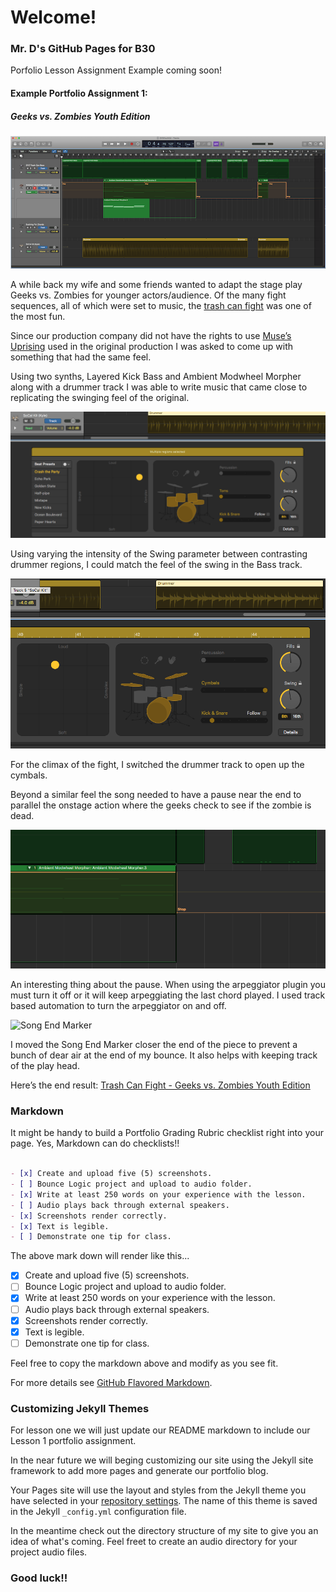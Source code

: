 # Welcome!

### Mr. D's GitHub Pages for B30

Porfolio Lesson Assignment Example coming soon!

#### Example Portfolio Assignment 1:
##### Geeks vs. Zombies Youth Edition

![Overview Screendhot](/images/L1Overview.png)

A while back my wife and some friends wanted to adapt the stage play Geeks vs. Zombies for younger actors/audience.  Of the many fight sequences, all of which were set to music, the [trash can fight](https://youtu.be/YRe6nkFolbY?t=1h15m4s) was one of the most fun.

Since our production company did not have the rights to use [Muse’s Uprising](https://itunes.apple.com/us/album/uprising/991509751?i=991509754) used in the original production I was asked to come up with something that had the same feel.

Using two synths, Layered Kick Bass and Ambient Modwheel Morpher along with a drummer track I was able to write music that came close to replicating the swinging feel of the original.

 ![Drummer Track Clean Setting](/images/L1DrummerClean.png)

Using varying the intensity of the Swing parameter between contrasting drummer regions, I could match the feel of the swing in the Bass track.

 ![Drummer Track Full Swing](/images/L1DrummerFull.png)

For the climax of the fight, I switched the drummer track to open up the cymbals.

Beyond a similar feel the song needed to have a pause near the end to parallel the onstage action where the geeks check to see if the zombie is dead.

 ![ARP Automation](/images/L1ArpStop.png)

An interesting thing about the pause.  When using the arpeggiator plugin you must turn it off or it will keep arpeggiating the last chord played.  I used track based automation to turn the arpeggiator on and off.

 ![Song End Marker](/images/L1SondEnd2.png)

I moved the Song End Marker closer the end of the piece to prevent a bunch of dear air at the end of my bounce.  It also helps with keeping track of the play head.

Here’s the end result: [Trash Can Fight - Geeks vs. Zombies Youth Edition](/audio/GVSYouthEd-TrashCanFight.m4a)

### Markdown

It might be handy to build a Portfolio Grading Rubric checklist right into your page.  Yes, Markdown can do checklists!!


```markdown

- [x] Create and upload five (5) screenshots.
- [ ] Bounce Logic project and upload to audio folder.
- [x] Write at least 250 words on your experience with the lesson.
- [ ] Audio plays back through external speakers.
- [x] Screenshots render correctly.
- [x] Text is legible.
- [ ] Demonstrate one tip for class.

```
The above mark down will render like this...

- [x] Create and upload five (5) screenshots.
- [ ] Bounce Logic project and upload to audio folder.
- [x] Write at least 250 words on your experience with the lesson.
- [ ] Audio plays back through external speakers.
- [x] Screenshots render correctly.
- [x] Text is legible.
- [ ] Demonstrate one tip for class.

Feel free to copy the markdown above and modify as you see fit.

For more details see [GitHub Flavored Markdown](https://guides.github.com/features/mastering-markdown/).

### Customizing Jekyll Themes

For lesson one we will just update our README markdown to include our Lesson 1 portfolio assignment.

In the near future we will beging customizing our site using the Jekyll site framework to add more pages and generate our portfolio blog.

Your Pages site will use the layout and styles from the Jekyll theme you have selected in your [repository settings](https://github.com/BCMrD/bcmrd.github.io/settings). The name of this theme is saved in the Jekyll `_config.yml` configuration file.

In the meantime check out the directory structure of my site to give you an idea of what's coming. Feel freet to create an audio directory for your project audio files.

### Good luck!!
